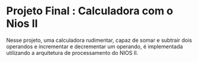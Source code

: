 # Projeto Final : Calculadora com o Nios II

Nesse projeto, uma calculadora rudimentar, capaz de somar e subtrair dois operandos e incrementar e decrementar um operando, é implementada utilizando a arquitetura de processamento do NIOS II.
